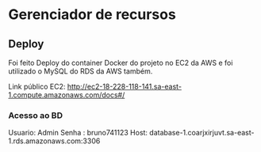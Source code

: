 # Gerenciador de recursos

## Deploy

Foi feito Deploy do container Docker do projeto no EC2 da AWS e foi utilizado o MySQL do RDS da AWS também.

Link público EC2: http://ec2-18-228-118-141.sa-east-1.compute.amazonaws.com/docs#/

### Acesso ao BD

Usuario: Admin
Senha : bruno741123
Host: database-1.coarjxirjuvt.sa-east-1.rds.amazonaws.com:3306
